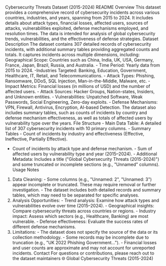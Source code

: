 Cybersecurity Threats Dataset (2015-2024) README 
Overview 
This dataset provides a comprehensive record of cybersecurity incidents across various 
countries, industries, and years, spanning from 2015 to 2024. It includes details about attack 
types, financial losses, affected users, sources of attacks, vulnerabilities exploited, defense 
mechanisms employed, and resolution times. The data is intended for analysis of global 
cybersecurity trends, vulnerabilities, and the effectiveness of defense strategies. 
Dataset Description 
The dataset contains 307 detailed records of cybersecurity incidents, with additional summary 
tables providing aggregated counts and totals. It captures incidents across multiple dimensions, 
including: 
Geographical Scope: Countries such as China, India, UK, USA, Germany, France, Japan, Brazil, 
Russia, and Australia. - Time Period: Yearly data from 2015 to 2024. -Industries Targeted: Banking, Education, Government, Healthcare, IT, Retail, and 
Telecommunications. - Attack Types: Phishing, Ransomware, DDoS, SQL Injection, Man-in-the-Middle, Malware, etc. - Impact Metrics: Financial losses (in millions of USD) and the number of affected users. - Attack Sources: Hacker Groups, Nation-states, Insiders, and Unknown entities. - Vulnerabilities: Unpatched Software, Weak Passwords, Social Engineering, Zero-day exploits. - Defense Mechanisms: VPN, Firewall, Antivirus, Encryption, AI-based Detection. 
The dataset also includes summary tables, such as counts of incidents by country and defense 
mechanism effectiveness, as well as totals of affected users by vulnerability type over the years. 
File Structure - Main Data Table: A detailed list of 307 cybersecurity incidents with 10 primary columns. - Summary Tables - Count of incidents by industry and effectiveness (Effective, Ineffective, Partially Effective). 
- Count of incidents by attack type and defense mechanism. - Sum of affected users by vulnerability type and year (2015–2024). - Additional Metadata: Includes a title ("Global Cybersecurity Threats (2015-2024)") and some 
truncated or incomplete sections (e.g., "Unnamed" columns). 
Usage Notes 
1. Data Cleaning: - Some columns (e.g., "Unnamed: 2", "Unnamed: 3") appear incomplete or truncated. These 
may require removal or further investigation. - The dataset includes both detailed records and summary tables, which may need to be 
separated for specific analyses. 
2. Analysis Opportunities: - Trend analysis: Examine how attack types and vulnerabilities evolve over time (2015–2024). - Geographical insights: Compare cybersecurity threats across countries or regions. - Industry impact: Assess which sectors (e.g., Healthcare, Banking) are most vulnerable. - Defense effectiveness: Evaluate the success rates of different defense mechanisms. 
3. Limitations: - The dataset does not specify the source of the data or its collection methodology. - Some records may be incomplete due to truncation (e.g., "UK 2022 Phishing 
Government..."). - Financial losses and user counts are approximate and may not account for unreported 
incidents. 
Contact 
For questions or contributions, please reach out to the dataset maintainers 🌐 Global 
Cybersecurity Threats (2015-2024) 
